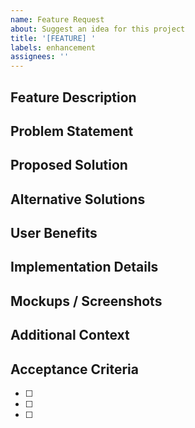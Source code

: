 ```yaml
---
name: Feature Request
about: Suggest an idea for this project
title: '[FEATURE] '
labels: enhancement
assignees: ''
---
```


## Feature Description
<!-- A clear and concise description of the feature you'd like to see -->

## Problem Statement
<!-- Describe the problem this feature would solve -->

## Proposed Solution
<!-- Describe how you envision this feature working -->

## Alternative Solutions
<!-- Describe any alternative solutions or features you've considered -->

## User Benefits
<!-- Explain how this feature would benefit users -->

## Implementation Details
<!-- If you have any technical suggestions for implementation, add them here -->

## Mockups / Screenshots
<!-- If applicable, add mockups or screenshots to help explain your feature -->

## Additional Context
<!-- Add any other context about the feature request here -->

## Acceptance Criteria
<!-- List the criteria that should be met for this feature to be considered complete -->
- [ ] 
- [ ] 
- [ ]
